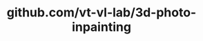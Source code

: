---
layout: post
title: github.com/vt-vl-lab/3d-photo-inpainting
categories: link
tags: [انگلیسی, برنامه‌نویسی]
---